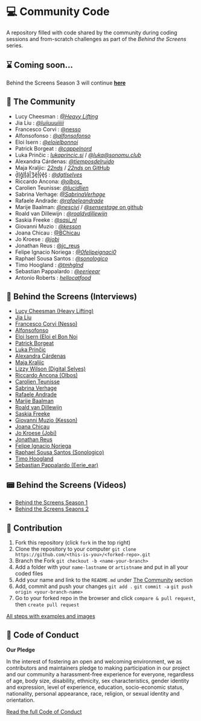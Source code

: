 # 💻 Community Code

A repository filled with code shared by the community during coding sessions and from-scratch challenges as part of the *Behind the Screens* series.

## ⌛️ Coming soon...

Behind the Screens Season 3 will continue [**here**](https://github.com/creativecodingutrecht/community-code)


## 👋 The Community

- Lucy Cheesman : [*@Heavy Lifting*](https://heavy-lifting.org/)
- Jia Liu : [*@luiiuuuiiiii*](https://twitter.com/luiiuuuiiiii)
- Francesco Corvi : [@nesso](https://www.instagram.com/nesso.xyz/)
- Alfonsofonso : [*@alfonsofonso*](https://alfonsofonso.bandcamp.com/)
- Eloi Isern : [*@eloielbonnoi*](https://twitter.com/eloielbonnoi)
- Patrick Borgeat : [*@cappelnord*](https://twitter.com/cappelnord)
- Luka Prinčic : [*lukaprincic.si*](https://lukaprincic.si) / [*@luka@sonomu.club*](https://sonomu.club/@luka)
- Alexandra Cárdenas: [*@tiemposdelruido*](https://www.instagram.com/tiemposdelruido/)
- Maja Kraljic: [*22nds*](https://www.22nds.com) / [*22nds* on GitHub](https://github.com/22nds)
- d͓̽i͓̽g͓̽i͓̽t͓̽a͓̽l͓̽ ͓̽s͓̽e͓̽l͓̽v͓̽e͓̽s͓̽ : [*@dgtlselves*](https://www.instagram.com/dgtlselves/)
- Riccardo Ancona: [*@olbos_*](https://www.instagram.com/olbos_/)
- Carolien Teunisse: [*@lucidlien*](https://www.deframe.nl/about/carolien-teunisse/)
- Sabrina Verhage: [*@SabrinaVerhage*](http://www.sabrinaverhage.com/)
- Rafaele Andrade: [*@rafaeleandrade*](https://www.rafaeleandrade.com/)
- Marije Baalman: [*@nescivi*](https://marijebaalman.eu) / [*@sensestage* on github](https://github.com/sensestage/)
- Roald van Dillewijn : [*@roaldvdillewijn*](https://www.roaldvandillewijn.nl)
- Saskia Freeke : [*@sasj_nl*](https://www.instagram.com/sasj_nl/)
- Giovanni Muzio : [*@kesson*](https://kesson.io)
- Joana Chicau : [@BChicau](https://www.joanachicau.com/)
- Jo Kroese : [*@jobi*](https://jokroese.com)
- Jonathan Reus : [@jc_reus](https://twitter.com/jc_reus)
- Felipe Ignacio Noriega : [*@0felipeignaci0*](https://twitter.com/0felipeignaci0)
- Raphael Sousa Santos : [*@sonologico*](https://sonologi.co)
- Timo Hoogland : [*@tmhglnd*](https://www.timohoogland.com)
- Sebastian Pappalardo : [*@eerieear*](https://www.instagram.com/eerieear/)
- Antonio Roberts : [*hellocatfood*](https://hellocatfood.com)

## 💬 Behind the Screens (Interviews)

- [Lucy Cheesman (Heavy Lifting)](https://medium.com/behind-the-screens-challenge/behind-the-screens-heavy-lifting-ddcbda2d374)
- [Jia Liu](https://medium.com/behind-the-screens-challenge/behind-the-screens-jia-liu-44aa001b48cf)
- [Francesco Corvi (Nesso)](https://medium.com/behind-the-screens-challenge/behind-the-screens-nesso-7b68cb70d594)
- [Alfonsofonso](https://medium.com/behind-the-screens-challenge/behind-the-screens-alfonsofonso-d972b786493)
- [Eloi Isern (Eloi el Bon Noi](https://medium.com/behind-the-screens-challenge/behind-the-screens-eloi-el-bon-noi-90a84019966)
- [Patrick Borgeat](https://medium.com/behind-the-screens-challenge/behind-the-screens-patrick-borgeat-2df8e86751e8)
- [Luka Prinčic](https://medium.com/behind-the-screens-challenge/behind-the-screens-luka-prin%C4%8Di%C4%8D-ef748e9096d4)
- [Alexandra Cárdenas](https://medium.com/behind-the-screens-challenge/behind-the-screens-alexandra-c%C3%A1rdenas-faef92150f7f)
- [Maja Kraljic](https://medium.com/behind-the-screens-challenge/behind-the-screens-maja-kralji%C4%8D-74ce12b14fbf)
- [Lizzy Wilson (Digital Selves)](https://medium.com/behind-the-screens-challenge/behind-the-screens-digital-selves-8d89460baa61)
- [Riccardo Ancona (Olbos)](https://medium.com/behind-the-screens-challenge/behind-the-screens-olbos-2d30f8eae0be)
- [Carolien Teunisse](https://medium.com/the-aesthetics-of-creative-coding/behind-the-screens-carolien-teunisse-10c079edd10a)
- [Sabrina Verhage](https://medium.com/the-aesthetics-of-creative-coding/behind-the-screens-sabrina-verhage-5548fcbb811b)
- [Rafaele Andrade](https://medium.com/the-aesthetics-of-creative-coding/behind-the-screens-rafaele-andrade-6e622467750d)
- [Marije Baalman](https://medium.com/the-aesthetics-of-creative-coding/behind-the-screens-marije-baalman-559ca3f1696b)
- [Roald van Dillewijn](https://medium.com/the-aesthetics-of-creative-coding/behind-the-screens-roald-van-dillewijn-f42de690c86)
- [Saskia Freeke](https://medium.com/the-aesthetics-of-creative-coding/behind-the-screens-sasj-cf739281cb9f)
- [Giovanni Muzio (Kesson)](https://medium.com/the-aesthetics-of-creative-coding/behind-the-screens-kesson-a7f8e0a870e4)
- [Joana Chicau](https://medium.com/the-aesthetics-of-creative-coding/behind-the-screens-joana-chicau-867d46a273d4)
- [Jo Kroese (Jobi)](https://medium.com/the-aesthetics-of-creative-coding/behind-the-screens-jobi-f899f73ee420)
- [Jonathan Reus](https://medium.com/the-aesthetics-of-creative-coding/behind-the-screens-jonathan-reus-f9126d4b5462)
- [Felipe Ignacio Noriega](https://medium.com/the-aesthetics-of-creative-coding/behind-the-screens-narcode-df6737fc6941)
- [Raphael Sousa Santos (Sonologico)](https://medium.com/the-aesthetics-of-creative-coding/behind-the-screens-sonologico-13fc200fe26e)
- [Timo Hoogland](https://medium.com/the-aesthetics-of-creative-coding/behind-the-screens-t-mo-c139e3de2a0)
- [Sebastian Pappalardo (Eerie_ear)](https://medium.com/the-aesthetics-of-creative-coding/behind-the-screens-eerieear-5582b6775f8a)

## 📟 Behind the Screens (Videos)

- [Behind the Screens Season 1](https://www.youtube.com/playlist?list=PLPkgr1U1fB_6yQ5tBff927auOUnu57Uhf)
- [Behind the Screens Seaons 2](https://www.youtube.com/playlist?list=PLPkgr1U1fB_5fofmP6osJM0nvxUvRG3_N)

## 📝 Contribution

1. Fork this repository (click `fork` in the top right)
2. Clone the repository to your computer `git clone https://github.com/<this-is-you>/<forked-repo>.git`
3. Branch the Fork `git checkout -b <name-your-branch>`
4. Add a folder with your `name-lastname` or `artistname` and put in all your coded files
5. Add your name and link to the `README.md` under [The Community](#the-community) section
6. Add, commit and push your changes `git add .` `git commit -a` `git push origin <your-branch-name>`
7. Go to your forked repo in the browser and click `compare & pull request`, then `create pull request`

[All steps with examples and images](https://github.com/firstcontributions/first-contributions/blob/master/README.md)

## 📄 Code of Conduct

**Our Pledge**

In the interest of fostering an open and welcoming environment, we as contributors and maintainers pledge to making participation in our project and our community a harassment-free experience for everyone, regardless of age, body size, disability, ethnicity, sex characteristics, gender identity and expression, level of experience, education, socio-economic status, nationality, personal appearance, race, religion, or sexual identity and orientation.

[Read the full Code of Conduct](/CODE_OF_CONDUCT.md)
